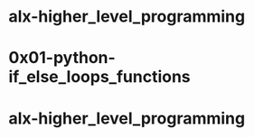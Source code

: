 # alx-higher_level_programming
# 0x01-python-if_else_loops_functions
# alx-higher_level_programming
